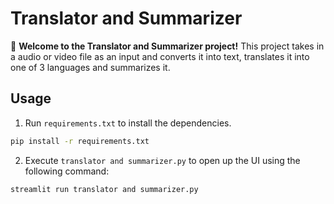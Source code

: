 # Translator and Summarizer

🤖 **Welcome to the Translator and Summarizer project!** This project takes in a audio or video file as an input and converts it into text, translates it into one of 3 languages and summarizes it.


## Usage
1. Run `requirements.txt` to install the dependencies.

```bash
pip install -r requirements.txt
```
2. Execute `translator and summarizer.py` to open up the UI using the following command:

```bash
streamlit run translator and summarizer.py
```